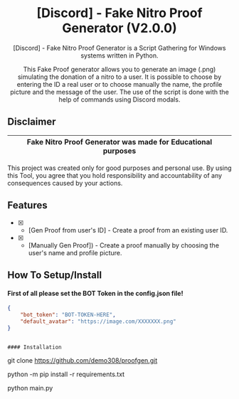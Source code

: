 <h1 align="center">[Discord] - Fake Nitro Proof Generator (V2.0.0)</h1>
<p align="center">
 
<p align="center">
  [Discord] - Fake Nitro Proof Generator is a Script Gathering for Windows systems written in Python.
</p>
<p align="center">
  This Fake Proof generator allows you to generate an image (.png) simulating the donation of a nitro to a user. It is possible to choose by entering the ID a real user or to choose manually the name, the profile picture and the message of the user. The use of the script is done with the help of commands using Discord modals.
</p>


## Disclaimer

|Fake Nitro Proof Generator was made for Educational purposes|
|-------------------------------------------------|
This project was created only for good purposes and personal use.
By using this Tool, you agree that you hold responsibility and accountability of any consequences caused by your actions.

## Features

- [x] - [Gen Proof from user's ID] - Create a proof from an existing user ID.
- [x] - [Manually Gen Proof]) - Create a proof manually by choosing the user's name and profile picture.

## How To Setup/Install

#### First of all please set the BOT Token in the config.json file!
```json
{
    "bot_token": "BOT-TOKEN-HERE",
    "default_avatar": "https://image.com/XXXXXXX.png"
}
```


```

#### Installation
```
git clone https://github.com/demo308/proofgen.git

python -m pip install -r requirements.txt

python main.py
```

